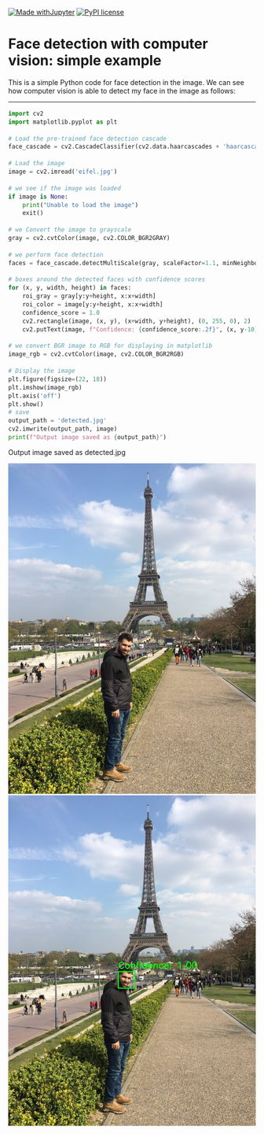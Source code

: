 [![Made withJupyter](https://img.shields.io/badge/Made%20with-Jupyter-orange?style=for-the-badge&logo=Jupyter)](https://jupyter.org/try)
[![PyPI license](https://img.shields.io/pypi/l/ansicolortags.svg)](https://pypi.python.org/pypi/ansicolortags/)

# Face detection with computer vision: simple example

This is a simple Python code for face detection in the image. We can see how computer vision is able to detect my face in the image as follows:

------------------------
```python
import cv2
import matplotlib.pyplot as plt

# Load the pre-trained face detection cascade
face_cascade = cv2.CascadeClassifier(cv2.data.haarcascades + 'haarcascade_frontalface_default.xml')

# Load the image
image = cv2.imread('eifel.jpg')

# we see if the image was loaded 
if image is None:
    print("Unable to load the image")
    exit()

# we Convert the image to grayscale
gray = cv2.cvtColor(image, cv2.COLOR_BGR2GRAY)

# we perform face detection
faces = face_cascade.detectMultiScale(gray, scaleFactor=1.1, minNeighbors=7, minSize=(30, 30))

# boxes around the detected faces with confidence scores
for (x, y, width, height) in faces:
    roi_gray = gray[y:y+height, x:x+width]
    roi_color = image[y:y+height, x:x+width]
    confidence_score = 1.0  
    cv2.rectangle(image, (x, y), (x+width, y+height), (0, 255, 0), 2)
    cv2.putText(image, f"Confidence: {confidence_score:.2f}", (x, y-10), cv2.FONT_HERSHEY_SIMPLEX, 0.9, (0, 255, 0), 2)

# we convert BGR image to RGB for displaying in matplotlib
image_rgb = cv2.cvtColor(image, cv2.COLOR_BGR2RGB)

# Display the image 
plt.figure(figsize=(22, 18))
plt.imshow(image_rgb)
plt.axis('off')
plt.show()
# save
output_path = 'detected.jpg'
cv2.imwrite(output_path, image)
print(f"Output image saved as {output_path}")
```
Output image saved as detected.jpg

<img src="eifel.jpg">

<img src="detected.jpg">




    





```python

```
